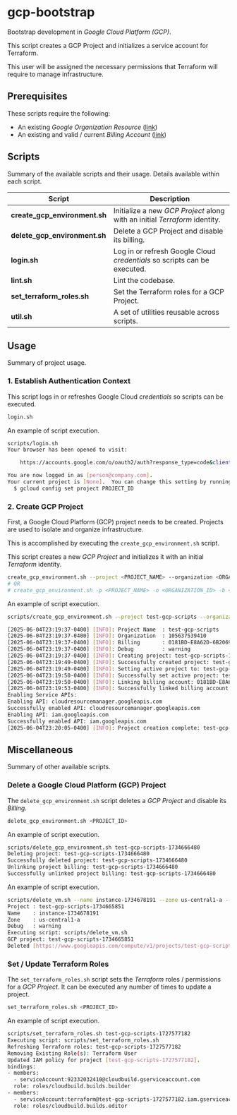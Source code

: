 # gcp-bootstrap

Bootstrap development in *Google Cloud Platform (GCP)*.

This script creates a GCP Project and initializes a service account for Terraform.

This user will be assigned the necessary permissions that Terraform will require to manage infrastructure.

## Prerequisites

These scripts require the following:

- An existing *Google Organization Resource* ([link](https://cloud.google.com/resource-manager/docs/creating-managing-organization))
- An existing and valid / current *Billing Account*  ([link](https://cloud.google.com/billing/docs/how-to/create-billing-account))

## Scripts

Summary of the available scripts and their usage. Details available within each script.

| Script      | Description |
| ----------- | ----------- |
| **create_gcp_environment.sh** | Initialize a new *GCP Project* along with an initial *Terraform* identity. |
| **delete_gcp_environment.sh** | Delete a GCP Project and disable its billing. |
| **login.sh** | Log in or refresh Google Cloud *credentials* so scripts can be executed. |
| **lint.sh** | Lint the codebase. |
| **set_terraform_roles.sh** | Set the Terraform roles for a GCP Project. |
| **util.sh** | A set of utilities reusable across scripts. |

## Usage

Summary of project usage.


### 1. Establish Authentication Context

This script logs in or refreshes Google Cloud *credentials* so scripts can be executed.

```sh
login.sh
```

An example of script execution.

```sh
scripts/login.sh 
Your browser has been opened to visit:

    https://accounts.google.com/o/oauth2/auth?response_type=code&client_id=32555940559.apps.googleusercontent.com ...

You are now logged in as [person@company.com].
Your current project is [None].  You can change this setting by running:
  $ gcloud config set project PROJECT_ID
```

### 2. Create GCP Project

First, a Google Cloud Platform (GCP) project needs to be created. Projects are used to isolate and organize infrastructure.

This is accomplished by executing the `create_gcp_environment.sh` script.

This script creates a new *GCP Project* and initializes it with an initial *Terraform* identity. 

```sh
create_gcp_environment.sh --project <PROJECT_NAME> --organization <ORGANIZATION_ID> --billing <BILLING_ACCOUNT_ID>
# OR
# create_gcp_environment.sh -p <PROJECT_NAME> -o <ORGANIZATION_ID> -b <BILLING_ACCOUNT_ID>
```

An example of script execution.

```sh
scripts/create_gcp_environment.sh --project test-gcp-scripts --organization "1234567890" --billing "123ABCD-ABC1234-123ABCD"

[2025-06-04T23:19:37-0400] [INFO]: Project Name  : test-gcp-scripts
[2025-06-04T23:19:37-0400] [INFO]: Organization  : 105637539410
[2025-06-04T23:19:37-0400] [INFO]: Billing       : 0181BD-E8A62D-6B2069
[2025-06-04T23:19:37-0400] [INFO]: Debug         : warning
[2025-06-04T23:19:37-0400] [INFO]: Creating project: test-gcp-scripts-1749093577
[2025-06-04T23:19:49-0400] [INFO]: Successfully created project: test-gcp-scripts-1749093577
[2025-06-04T23:19:49-0400] [INFO]: Setting active project to: test-gcp-scripts-1749093577
[2025-06-04T23:19:50-0400] [INFO]: Successfully set active project: test-gcp-scripts-1749093577
[2025-06-04T23:19:50-0400] [INFO]: Linking billing account: 0181BD-E8A62D-6B2069
[2025-06-04T23:19:53-0400] [INFO]: Successfully linked billing account: 0181BD-E8A62D-6B2069
Enabling Service APIs: 
Enabling API: cloudresourcemanager.googleapis.com
Successfully enabled API: cloudresourcemanager.googleapis.com
Enabling API: iam.googleapis.com
Successfully enabled API: iam.googleapis.com
[2025-06-04T23:20:05-0400] [INFO]: Project creation complete: test-gcp-scripts
```


## Miscellaneous

Summary of other available scripts.

### Delete a Google Cloud Platform (GCP) Project

The `delete_gcp_environment.sh` script deletes a *GCP Project* and disable its *Billing*.

```sh
delete_gcp_environment.sh <PROJECT_ID>
```

An example of script execution.

```sh
scripts/delete_gcp_environment.sh test-gcp-scripts-1734666480
Deleting project: test-gcp-scripts-1734666480
Successfully deleted project: test-gcp-scripts-1734666480
Unlinking project billing: test-gcp-scripts-1734666480
Successfully unlinked project billing: test-gcp-scripts-1734666480
```

An example of script execution.

```sh
scripts/delete_vm.sh --name instance-1734678191 --zone us-central1-a --project test-gcp-scripts-1734665851
Project : test-gcp-scripts-1734665851
Name    : instance-1734678191
Zone    : us-central1-a
Debug   : warning
Executing script: scripts/delete_vm.sh
GCP project: test-gcp-scripts-1734665851
Deleted [https://www.googleapis.com/compute/v1/projects/test-gcp-scripts-1734665851/zones/us-central1-a/instances/instance-1734678191].
```

### Set / Update Terraform Roles

The `set_terraform_roles.sh` script sets the *Terraform* roles / permissions for a *GCP Project*. It can be executed any number of times to update a project.

```sh
set_terraform_roles.sh <PROJECT_ID>
```

An example of script execution.

```sh
scripts/set_terraform_roles.sh test-gcp-scripts-1727577182
Executing script: scripts/set_terraform_roles.sh
Refreshing Terraform roles: test-gcp-scripts-1727577182
Removing Existing Role(s): Terraform User
Updated IAM policy for project [test-gcp-scripts-1727577182].
bindings:
- members:
  - serviceAccount:92332032410@cloudbuild.gserviceaccount.com
  role: roles/cloudbuild.builds.builder
- members:
  - serviceAccount:terraform@test-gcp-scripts-1727577182.iam.gserviceaccount.com
  role: roles/cloudbuild.builds.editor
```
